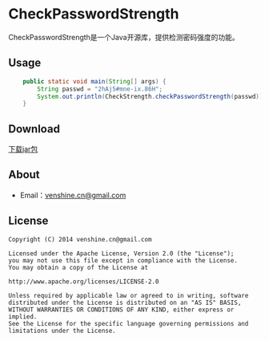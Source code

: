 CheckPasswordStrength
==
CheckPasswordStrength是一个Java开源库，提供检测密码强度的功能。

Usage
--
```Java
    public static void main(String[] args) {
		String passwd = "2hAj5#mne-ix.86H";
		System.out.println(CheckStrength.checkPasswordStrength(passwd));
	}
```

Download
--
[下载jar包](https://github.com/venshine/CheckPasswordStrength/blob/master/CheckPasswordStrength.jar)

About
--
* Email：venshine.cn@gmail.com

License
--
    Copyright (C) 2014 venshine.cn@gmail.com

    Licensed under the Apache License, Version 2.0 (the "License");
    you may not use this file except in compliance with the License.
    You may obtain a copy of the License at

    http://www.apache.org/licenses/LICENSE-2.0

    Unless required by applicable law or agreed to in writing, software
    distributed under the License is distributed on an "AS IS" BASIS,
    WITHOUT WARRANTIES OR CONDITIONS OF ANY KIND, either express or implied.
    See the License for the specific language governing permissions and
    limitations under the License.

